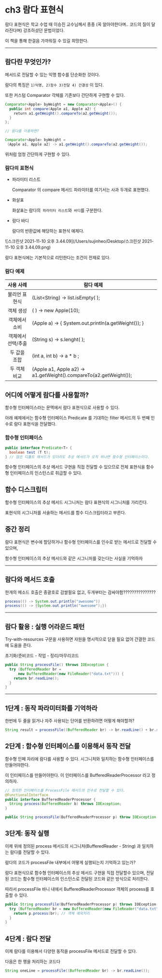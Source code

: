 # ch3 람다 표현식

람다 표현식은 학교 수업 때 이승진 교수님께서 종종 (꼭 알아야한다며.. 코드의 질이 달라진다며) 강조하셨던 문법이었다.

이 책을 통해 한걸음 가까워질 수 있길 희망한다.

---

## 람다란 무엇인가?

메서드로 전달할 수 있는 익명 함수를 단순화한 것이다. 

람다의 특징은 `1)익명, 2)함수 3)전달 4) 간결성` 이 있다.

또한 커스텀 Comparator 갹체를 기존보다 간단하게 구현할 수 있다. 

```java
Comparator<Apple> byWeight = new Comparator<Apple>() {
  public int compare(Apple a1, Apple a2) {
    return a1.getWeight().compareTo(a2.getWeight());
  }
};

// 람다를 이용하면?

Comparator<Apple> byWeight =
 (Apple a1, Apple a2) -> a1.getWeight().compareTo(a2.getWeight());
```

위처럼 엄청 간단하게 구현할 수 있다.



### 람다의 표현식

- 파라미터 리스트

  Comparator 의 compare 메서드 파라미터를 여기서는 사과 두개로 표현했다.

- 화살표

  화살표는 람다의` 파라미터 리스트`와` 바디`를 구분한다.

- 람다 바디

  람다의 반환값에 해당하는 표현식 예제다.

![스크린샷 2021-11-10 오후 3.44.09](/Users/sujinheo/Desktop/스크린샷 2021-11-10 오후 3.44.09.png)



람다 표현식에는 기본적으로 리턴한다는 조건이 전제로 있다.

### 람다 예제

|     사용 사례      | 람다 예제                                                    |
| :----------------: | ------------------------------------------------------------ |
|   불리언 표현식    | (List<String) -> list.isEmpty( );                            |
|     객체 생성      | ( ) -> new Apple(10);                                        |
|   객체에서 소비    | (Apple a) -> { System.out.println(a.getWeight()); }          |
| 객체에서 선택/추출 | (String s) -> s.lenght( );                                   |
|    두 값을 조합    | (int a, int b) -> a * b ;                                    |
|    두 객체 비교    | (Apple a1, Apple a2) -> a1.getWeight().compareTo(a2.getWeight()); |



## 어디에 어떻게 람다를 사용할까?

함수형 인터페이스라는 문맥에서 람다 표현식으로 사용할 수 있다. 

아래 예제에서는 함수형 인터페이스 Predicate<T> 를 기대하는 filter 메서드의 두 번째 인수로 람다 표현식을 전달했다.



### 함수형 인터페이스

```java 
public interface Predicate<T> {
  boolean test (T t);
} // 많은 디폴트 메서드가 있더라도 추상 메서드가 오직 하나면 함수형 인터페이스이다.
```



함수형 인터페이스의 추상 메서드 구현을 직접 전달할 수 있으므로 전체 표현식을 함수형 인터페이스의 인스턴스로 취급할 수 있다. 



## 함수 디스크립터

함수형 인터페이스의 추상 메서드 시그니처는 람다 표현식의 시그니처를 가리킨다.

표현식의 시그니처를 서술하는 메서드를 함수 디스크립터라고 부른다. 



## 중간 정리

람다 표현식은 변수에 할당하거나 함수형 인터페이스를 인수로 받는 메서드로 전달할 수 있으며, 

함수형 인터페이스의 추상 메서드와 같은 시그니처를 갖는다는 사실을 기억하자

---



## 람다와 메서드 호출

한개의 메소드 호출은 중괄호로 감쌀필요 없고, 두개부터는 감싸야함???????????????

```java
process(() -> System.out.println("awesome"))
process(() -> {System.out.println("awesome");})
```



----

## 람다 활용 : 실행 어라운드 패턴

Try-with-resources 구문을 사용하면 자원을 명시적으로 닫을 필요 없어 간결한 코드에 도움을 준다.

초기화/준비코드 - 작업 - 정리/마무리코드

```java
public String processFile() throws IOException {
  try (BufferedReader br =
      new BufferedReader(new FileReader("data.txt"))) {
    return br.readLine();
  }
}
```



---



## 1단계 : 동작 파라미터화를 기억하라

한번에 두 줄을 읽거나 자주 사용되는 단어를 반환하려면 어떻게 해야할까? 

```java
String result = processFile((BufferedReader br) -> br.readLine() + br.readLine());
```



## 2단계 : 함수형 인터페이스를 이용해서 동작 전달

함수형 인페 자리에 람다를 사용할 수 있다. 시그니처와 일치하는 함수형 인터페이스를 만들어야한다. 

이 인터페이스를 만들어야한다. 이 인터페이스를 BufferedReaderProcessor 라고 정의하자.

``` java
// 정의한 인터페이스를 ProcessFile 메서드의 인수로 전달할 수 있다.
@FunctionalInterface
public interface BufferedReaderProcessor {
  String process(BufferedReader b) throws IOException;
}

public String processFile(BufferedReaderProcessor p) throw IOException {};
```



## 3단계: 동작 실행

이제 위에 정의된 process 메서드의 시그니처(BufferedReader - String) 과 일치하는 람다를 전달할 수 있다. 

람다의 코드가 processFile 내부에서 어떻게 실행되는지 기억하고 있는가?

람다 표현식으로 함수형 인터페이스의 추상 메서드 구현을 직접 전달할수 있으며, 전달된 코드는 함수형 인터페이스의 인스턴스로 전달된 코드와 같은 방식으로 처리한다. 

따라서 processFile 바니 내에서 BufferedReaderProcessor 객체의 process를 호출할 수 있다.

```java
public String processFile(BufferedReaderProcessor p) throws IOEception {
  try (BufferedReader br = new BufferedReader(new FileReader("data.txt"))) {
    return p.process(br); // 객체 예외처리
  }
}  
```



## 4단계 : 람다 전달

이제 람다를 이용해서 다양한 동작을 processFile 메서드로 전달할 수 있다. 

다음은 한 행을 처리하는 코드다

```java 
String oneLine = processFile((BufferedReader br) -> br.readLine());
```

